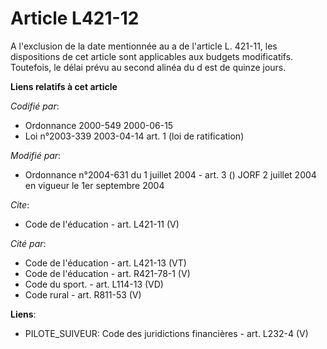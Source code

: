 # Article L421-12

A l'exclusion de la date mentionnée au a de l'article L. 421-11, les dispositions de cet article sont applicables aux budgets
modificatifs. Toutefois, le délai prévu au second alinéa du d est de quinze jours.

**Liens relatifs à cet article**

_Codifié par_:

  - Ordonnance 2000-549 2000-06-15
  - Loi n°2003-339 2003-04-14 art. 1 (loi de ratification)

_Modifié par_:

  - Ordonnance n°2004-631 du 1 juillet 2004 - art. 3 () JORF 2 juillet 2004 en vigueur le 1er septembre 2004

_Cite_:

  - Code de l'éducation - art. L421-11 (V)

_Cité par_:

  - Code de l'éducation - art. L421-13 (VT)
  - Code de l'éducation - art. R421-78-1 (V)
  - Code du sport. - art. L114-13 (VD)
  - Code rural - art. R811-53 (V)

**Liens**:

  - PILOTE_SUIVEUR: Code des juridictions financières - art. L232-4 (V)
